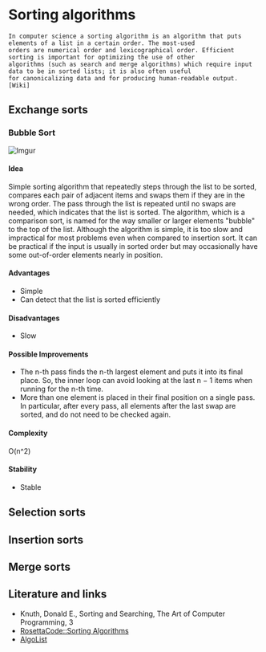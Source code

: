 # Sorting algorithms
    In computer science a sorting algorithm is an algorithm that puts elements of a list in a certain order. The most-used
    orders are numerical order and lexicographical order. Efficient sorting is important for optimizing the use of other 
    algorithms (such as search and merge algorithms) which require input data to be in sorted lists; it is also often useful
    for canonicalizing data and for producing human-readable output. [Wiki]
    
## Exchange sorts
### Bubble Sort
![Imgur](http://i.imgur.com/sAvHPFT.gif)
#### Idea
Simple sorting algorithm that repeatedly steps through the list to be sorted, compares each pair of adjacent items and swaps them if they are in the wrong order. The pass through the list is repeated until no swaps are needed, which indicates that the list is sorted. The algorithm, which is a comparison sort, is named for the way smaller or larger elements "bubble" to the top of the list. Although the algorithm is simple, it is too slow and impractical for most problems even when compared to insertion sort. It can be practical if the input is usually in sorted order but may occasionally have some out-of-order elements nearly in position.
#### Advantages
* Simple 
* Can detect that the list is sorted efficiently 
#### Disadvantages
* Slow
#### Possible Improvements
*  The n-th pass finds the n-th largest element and puts it into its final place. So, the inner loop can avoid looking at the last n − 1 items when running for the n-th time.
* More than one element is placed in their final position on a single pass. In particular, after every pass, all elements after the last swap are sorted, and do not need to be checked again.
#### Complexity 
O(n^2) 
#### Stability
* Stable
## Selection sorts
## Insertion sorts
## Merge sorts

## Literature and links
* Knuth, Donald E., Sorting and Searching, The Art of Computer Programming, 3 
*  <a href='https://rosettacode.org/wiki/Category:Sorting_Algorithms'>RosettaCode::Sorting Algorithms</a>
* <a href="http://algolist.manual.ru/">AlgoList</a>
